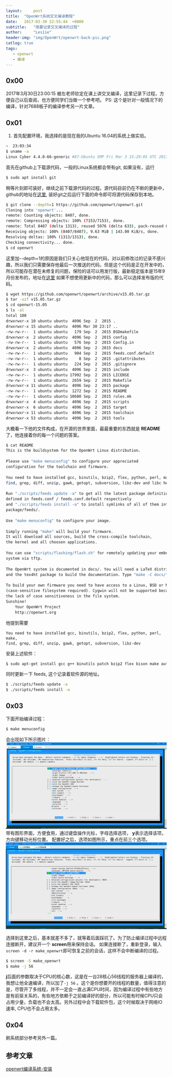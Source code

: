```yaml
---
layout:		post
title:	"OpenWrt系统交叉编译教程"
date:	2017-03-30 22:55:44  +0800
subtitle:	"简要记录交叉编译的过程"
author:		"Les1ie"
header-img: "img/OpenWrt/openwrt-back-pic.png"
catlog: true
tags: 
   - openwrt 
   - 编译
---
```

## 0x00 
2017年3月30日23:00:15
被左老师钦定在课上讲交叉编译，这里记录下过程，方便自己以后查阅，也方便同学们当做一个参考吧。
PS: 这个是针对一般情况下的编译，针对7688板子的编译参考另一片文章。


## 0x01
1. 首先配置环境，我选择的是现在我的Ubuntu 16.04的系统上做实验。
```bash
~  23:03:34
$ uname -a
Linux Cyber 4.4.0-66-generic #87-Ubuntu SMP Fri Mar 3 15:29:05 UTC 2017 x86_64 x86_64 x86_64 GNU/Linux
```
首先在github上下载源代码，一般的Linux系统都会带有git, 如果没有，运行
```bash
$ sudo apt install git
```
稍等片刻即可装好，继续之前下载源代码的过程。源代码目前仍在不断的更新中，github的地址在[这里](https://github.com/openwrt/openwrt), 装好git之后运行下面的命令即可将源代码保存到本地。
```bash
$ git clone --depth=1 https://github.com/openwrt/openwrt.git
Cloning into 'openwrt'...
remote: Counting objects: 8407, done.
remote: Compressing objects: 100% (7153/7153), done.
remote: Total 8407 (delta 1313), reused 5976 (delta 633), pack-reused 0
Receiving objects: 100% (8407/8407), 9.63 MiB | 143.00 KiB/s, done.
Resolving deltas: 100% (1313/1313), done.
Checking connectivity... done.
$ cd openwrt
```
这里加--depth=1的原因是我们只关心他现在的代码，对以前修改过的记录不感兴趣，所以我们只需要保存他最后一次推送的代码，但是这个代码是正在开发中的，所以可能存在潜在未修复的问题，保险的话可以用发行版，最新稳定版本是15年9月份发布的，地址在[这里](https://github.com/openwrt/openwrt/archive/v15.05.zip)
如果不想使用更新中的代码，那么可以选择发布版的代码。
```bash
$ wget https://github.com/openwrt/openwrt/archive/v15.05.tar.gz
$ tar -xzf v15.05.tar.gz
$ cd openwrt-15.05
$ ls -al
total 100
drwxrwxr-x 10 ubuntu ubuntu  4096 Sep  2  2015 .
drwxrwxr-x 15 ubuntu ubuntu  4096 Mar 30 23:17 ..
-rw-rw-r--  1 ubuntu ubuntu   179 Sep  2  2015 BSDmakefile
drwxrwxr-x  2 ubuntu ubuntu  4096 Sep  2  2015 config
-rw-rw-r--  1 ubuntu ubuntu   576 Sep  2  2015 Config.in
drwxrwxr-x  2 ubuntu ubuntu  4096 Sep  2  2015 docs
-rw-rw-r--  1 ubuntu ubuntu   904 Sep  2  2015 feeds.conf.default
-rw-rw-r--  1 ubuntu ubuntu     8 Sep  2  2015 .gitattributes
-rw-rw-r--  1 ubuntu ubuntu   224 Sep  2  2015 .gitignore
drwxrwxr-x  3 ubuntu ubuntu  4096 Sep  2  2015 include
-rw-rw-r--  1 ubuntu ubuntu 17992 Sep  2  2015 LICENSE
-rw-rw-r--  1 ubuntu ubuntu  2659 Sep  2  2015 Makefile
drwxrwxr-x 11 ubuntu ubuntu  4096 Sep  2  2015 package
-rw-rw-r--  1 ubuntu ubuntu  1272 Sep  2  2015 README
-rw-rw-r--  1 ubuntu ubuntu 10680 Sep  2  2015 rules.mk
drwxrwxr-x  4 ubuntu ubuntu  4096 Sep  2  2015 scripts
drwxrwxr-x  6 ubuntu ubuntu  4096 Sep  2  2015 target
drwxrwxr-x 11 ubuntu ubuntu  4096 Sep  2  2015 toolchain
drwxrwxr-x 53 ubuntu ubuntu  4096 Sep  2  2015 tools
```
大概看一下他的文件构成，在开源的世界里面，最最重要的东西就是 **README**了，他连接着你的每一个问题的答案。

```bash
$ cat README 
This is the buildsystem for the OpenWrt Linux distribution.

Please use "make menuconfig" to configure your appreciated
configuration for the toolchain and firmware.

You need to have installed gcc, binutils, bzip2, flex, python, perl, make,
find, grep, diff, unzip, gawk, getopt, subversion, libz-dev and libc headers.

Run "./scripts/feeds update -a" to get all the latest package definitions
defined in feeds.conf / feeds.conf.default respectively
and "./scripts/feeds install -a" to install symlinks of all of them into
package/feeds/.

Use "make menuconfig" to configure your image.

Simply running "make" will build your firmware.
It will download all sources, build the cross-compile toolchain, 
the kernel and all choosen applications.

You can use "scripts/flashing/flash.sh" for remotely updating your embedded
system via tftp.

The OpenWrt system is documented in docs/. You will need a LaTeX distribution
and the tex4ht package to build the documentation. Type "make -C docs/" to build it.

To build your own firmware you need to have access to a Linux, BSD or MacOSX system
(case-sensitive filesystem required). Cygwin will not be supported because of
the lack of case sensitiveness in the file system.
Sunshine!
	Your OpenWrt Project
	http://openwrt.org

```

他提到需要
```
You need to have installed gcc, binutils, bzip2, flex, python, perl, make,
find, grep, diff, unzip, gawk, getopt, subversion, libz-dev
```
安装上述软件：

```bash
$ sudo apt-get install gcc g++ binutils patch bzip2 flex bison make autoconf gettext texinfo unzip sharutils subversion libncurses5-dev ncurses-term zlib1g-dev -y
```

同时更新一下 feeds, 这个记录着软件源的地址。
```bash
$ ./scripts/feeds update -a
$ ./scripts/feeds install -a
```

## 0x03
下面开始编译过程：

```bash
$ make menuconfig
```
会出现如下所示图片：
![make menuconfig](/img/OpenWrt/make-menuconfig.png)
带有图形界面，方便食用，通过键盘操作光标，字母选择选项， **y**表示选择该项， 方向键移动光标位置。
配置好之后，选项如图所示，重点在前三个选项。 
![finsh menuconfig](/img/OpenWrt/menuconfig-result.png)

选择到这里之后，基本就差不多了，就等着后面踩坑了。为了防止编译过程中远程连接断开，建议开一个 **screen**用来保持会话。 如果连接断了，重新登录，输入`screen -d -r make_openwrt`即可恢复之前的会话，这样不会中断编译的过程。
```bash
$ screen -S make_openwrt
$ make -j 56
```
**j**后面的参数取决于CPU的核心数，这是在一台28核心56线程的服务器上编译的，我想让他全速编译，所以加了`-j 56` 。这个是你想要开的线程的数量，值得注意的是，尽管开了多线程，并不一定会一直占满CPU时间，因为编译过程中有些地方是有前驱关系的，有些地方依赖于之前编译好的部分，所以可能有时候CPU只会占用少量，负载也不会太高。另外过程中会下载软件包，这个时候取决于网络IO速率, CPU也不会占用太多。

##  0x04
刷系统部分参考另外一篇。












## 参考文章
[openwrt编译系统-安装](https://wiki.openwrt.org/zh-cn/doc/howto/buildroot.exigence)

